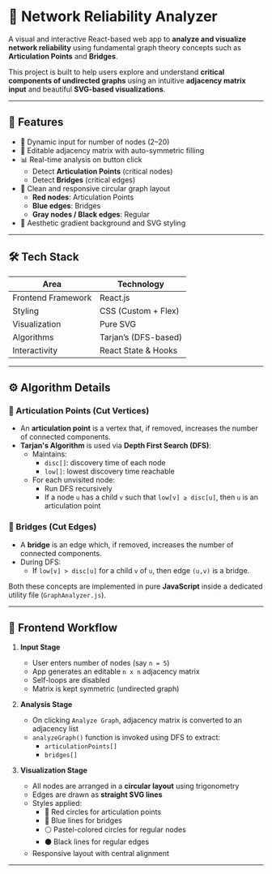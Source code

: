 # 🔗 Network Reliability Analyzer

A visual and interactive React-based web app to **analyze and visualize network reliability** using fundamental graph theory concepts such as **Articulation Points** and **Bridges**.

This project is built to help users explore and understand **critical components of undirected graphs** using an intuitive **adjacency matrix input** and beautiful **SVG-based visualizations**.

---


## 🚀 Features

- 🔢 Dynamic input for number of nodes (2–20)
- 🧮 Editable adjacency matrix with auto-symmetric filling
- 📊 Real-time analysis on button click
  - Detect **Articulation Points** (critical nodes)
  - Detect **Bridges** (critical edges)
- 🎨 Clean and responsive circular graph layout
  - **Red nodes**: Articulation Points
  - **Blue edges**: Bridges
  - **Gray nodes / Black edges**: Regular
- 🌈 Aesthetic gradient background and SVG styling

---

## 🛠️ Tech Stack

| Area               | Technology           |
|--------------------|----------------------|
| Frontend Framework | React.js             |
| Styling            | CSS (Custom + Flex)  |
| Visualization      | Pure SVG             |
| Algorithms         | Tarjan’s (DFS-based) |
| Interactivity      | React State & Hooks  |

---

## ⚙️ Algorithm Details

### 📍 Articulation Points (Cut Vertices)

- An **articulation point** is a vertex that, if removed, increases the number of connected components.
- **Tarjan's Algorithm** is used via **Depth First Search (DFS)**:
  - Maintains:
    - `disc[]`: discovery time of each node
    - `low[]`: lowest discovery time reachable
  - For each unvisited node:
    - Run DFS recursively
    - If a node `u` has a child `v` such that `low[v] ≥ disc[u]`, then `u` is an articulation point

### 🔗 Bridges (Cut Edges)

- A **bridge** is an edge which, if removed, increases the number of connected components.
- During DFS:
  - If `low[v] > disc[u]` for a child `v` of `u`, then edge `(u,v)` is a bridge.

Both these concepts are implemented in pure **JavaScript** inside a dedicated utility file (`GraphAnalyzer.js`).

---

## 🧮 Frontend Workflow

1. **Input Stage**
   - User enters number of nodes (say `n = 5`)
   - App generates an editable `n x n` adjacency matrix
   - Self-loops are disabled
   - Matrix is kept symmetric (undirected graph)

2. **Analysis Stage**
   - On clicking `Analyze Graph`, adjacency matrix is converted to an adjacency list
   - `analyzeGraph()` function is invoked using DFS to extract:
     - `articulationPoints[]`
     - `bridges[]`

3. **Visualization Stage**
   - All nodes are arranged in a **circular layout** using trigonometry
   - Edges are drawn as **straight SVG lines**
   - Styles applied:
     - 🔴 Red circles for articulation points
     - 🔵 Blue lines for bridges
     - ⚪ Pastel-colored circles for regular nodes
     - ⚫ Black lines for regular edges
   - Responsive layout with central alignment

---



